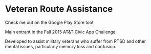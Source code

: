 # Veteran Route Assistance

Check me out on the Google Play Store too!

Main entrant in the Fall 2015 AT&T Civic App Challenge

Developed to assist military veterans who suffer from PTSD and other mental issues, particularly memory loss and confusion.
